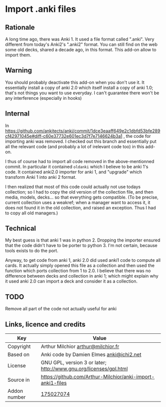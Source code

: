 # Import .anki files
## Rationale

A long time ago, there was Anki 1. It used a file format called ".anki". Very
different from today's Anki2's ".anki2" format. You can still find on
the web some old decks, shared a decade ago, in this format. This
add-on allow to import them.

## Warning
You should probably deactivate this add-on when you don't use it. It
essentially install a copy of anki 2.0 which itself install a copy of
anki 1.0; that's not things you want to use everyday. I can't
guarantee there won't be any interference (especially in hooks)

## Internal
In
https://github.com/ankitects/anki/commit/1dce3eaaff649e2c1dbfd53bfe289cf42971045e#diff-c60e37732e601ec3d7f7e7146624b3a1
, the code for importing anki was removed. I checked out this branch
and essentially put all the relevant code (and probably a lot of
irelevant code too) in this add-on.

I thus of course had to import all code removed in the
above-mentionned commit. In particular it contained `oldanki` which I
believe to be anki 1's code. It contained anki2.0 importer for anki 1,
and "upgrade" which transform Anki 1 into anki 2 format.

I then realized that most of this code could actually not use todays
collection; so I had to copy the old version of the collection file,
and then media, models, decks... so that everything gets
compatible. (To be precise, current collection uses a weakref; when a
manager want to access it, it does not found it in the old collection,
and raised an exception. Thus I had to copy all old managers.)

## Technical

My best guess is that anki 1 was in python 2. Dropping the importer
ensured that the code didn't have to be porter to python 3. I'm not
certain, because tools exists to do the port.

Anyway, to get code from anki 1, anki 2.0 did used anki1 code to
compute all cards. It actually simply opened this file as a collection
and then used the function which ports collection from 1 to 2.0. I
believe that there was no difference between decks and collection in
anki 1; which might explain why it used anki 2.0 can import a deck and
consider it as a collection.

## TODO

Remove all part of the code not actually useful for anki

## Links, licence and credits

Key         |Value
------------|-------------------------------------------------------------------
Copyright   | Arthur Milchior <arthur@milchior.fr>
Based on    | Anki code by Damien Elmes <anki@ichi2.net>
License     | GNU GPL, version 3 or later; http://www.gnu.org/licenses/gpl.html
Source in   | https://github.com/Arthur-Milchior/anki-import-anki1-files
Addon number| [175027074](https://ankiweb.net/shared/info/175027074)
